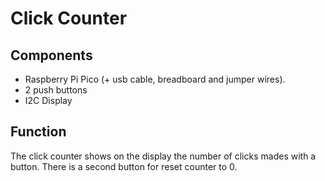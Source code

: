 # Click Counter

## Components

- Raspberry Pi Pico (+ usb cable, breadboard and jumper wires).
- 2 push buttons
- I2C Display

## Function

The click counter shows on the display the number of clicks mades with a button. There is a second button for reset counter to 0.
